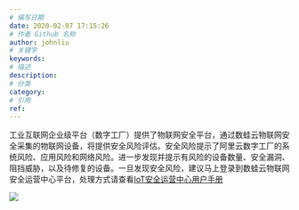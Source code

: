 ```yaml
---
# 编写日期
date: 2020-02-07 17:15:26
# 作者 Github 名称
author: johnliu
# 关键字
keywords:
# 描述
description:
# 分类
category: 
# 引用
ref:
---
```


工业互联网企业级平台（数字工厂）提供了物联网安全平台，通过数蛙云物联网安全采集的物联网设备，将提供安全风险评估。安全风险提示了阿里云数字工厂的系统风险、应用风险和网络风险。进一步发现并提示有风险的设备数量、安全漏洞、阻挡威胁，以及待修复的设备。一旦发现安全风险，建议马上登录到数蛙云物联网安全运营中心平台，处理方式请查看[IoT安全运营中心用户手册](https://dev.iot.aliyun.com/doc/detail/security_operation_center?spm=a2c56.pc_iot_community_doc_center.0.0.aaa55206IwNcZh#index.html)

![](https://static-aliyun-doc.oss-cn-hangzhou.aliyuncs.com/assets/img/zh-CN/7180779851/p53327.png)
